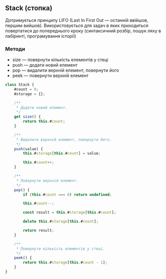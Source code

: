 ## Stack (стопка)

Дотримується принципу LIFO (Last In First Out — останній ввійшов, першим вийшов). Використовується для задач в яких приходиться повертатися до попереднього кроку (синтаксичний розбір, пошук ляху в лабіринті, програмування історії)

### Методи

-   size — повернути кількість елементів у стеці
-   push — додати новий елемент
-   pop — видалити верхній елемент, повернути його
-   peek — повернути верхній елемент

```js
class Stack {
    #count = 0;
    #storage = {};

    /**
     * Додати новий елемент.
     */
    get size() {
        return this.#count;
    }

    /**
     * Видалити верхній елемент, повернути його.
     */
    push(value) {
        this.#storage[this.#count] = value;

        this.#count++;
    }

    /**
     * Повернути верхній елемент.
     */
    pop() {
        if (this.#count === 0) return undefined;

        this.#count--;

        const result = this.#storage[this.#count];

        delete this.#storage[this.#count];

        return result;
    }

    /**
     * Повернути кількість елементів у стеці.
     */
    peek() {
        return this.#storage[this.#count - 1];
    }
}
```
